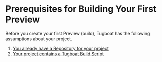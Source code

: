 # Prerequisites for Building Your First Preview

Before you create your first Preview (build), Tugboat has the following assumptions about your project. 

1. [You already have a Repository for your project](create-a-repository/index.md)
2. [Your project contains a Tugboat Build Script](add-build-script/index.md)
